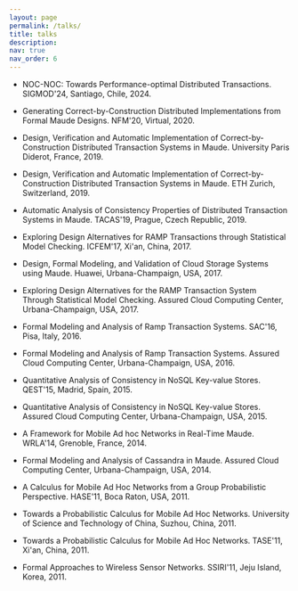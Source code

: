```yaml
---
layout: page
permalink: /talks/
title: talks
description: 
nav: true
nav_order: 6
---
```



- NOC-NOC: Towards Performance-optimal Distributed Transactions. SIGMOD'24, Santiago, Chile, 2024.

- Generating Correct-by-Construction Distributed Implementations from Formal Maude Designs. NFM'20, Virtual, 2020.

- Design, Verification and Automatic Implementation of Correct-by-Construction Distributed Transaction Systems in Maude. University Paris Diderot, France, 2019.

- Design, Verification and Automatic Implementation of Correct-by-Construction Distributed Transaction Systems in Maude. ETH Zurich, Switzerland, 2019.

- Automatic Analysis of Consistency Properties of Distributed Transaction Systems in Maude. TACAS'19, Prague, Czech Republic, 2019.

- Exploring Design Alternatives for RAMP Transactions through Statistical Model Checking. ICFEM'17, Xi'an, China, 2017.

- Design, Formal Modeling, and Validation of Cloud Storage Systems using Maude. Huawei, Urbana-Champaign, USA, 2017.

- Exploring Design Alternatives for the RAMP Transaction System Through Statistical Model Checking. Assured Cloud Computing Center, Urbana-Champaign, USA, 2017.

- Formal Modeling and Analysis of Ramp Transaction Systems. SAC'16, Pisa, Italy, 2016.

- Formal Modeling and Analysis of Ramp Transaction Systems. Assured Cloud Computing Center, Urbana-Champaign, USA, 2016.

- Quantitative Analysis of Consistency in NoSQL Key-value Stores. QEST'15, Madrid, Spain, 2015.

- Quantitative Analysis of Consistency in NoSQL Key-value Stores. Assured Cloud Computing Center, Urbana-Champaign, USA, 2015.

- A Framework for Mobile Ad hoc Networks in Real-Time Maude. WRLA'14, Grenoble, France, 2014.

- Formal Modeling and Analysis of Cassandra in Maude. Assured Cloud Computing Center, Urbana-Champaign, USA, 2014.

- A Calculus for Mobile Ad Hoc Networks from a Group Probabilistic Perspective. HASE'11, Boca Raton, USA, 2011.

- Towards a Probabilistic Calculus for Mobile Ad Hoc Networks. University of Science and Technology of China, Suzhou, China, 2011.

- Towards a Probabilistic Calculus for Mobile Ad Hoc Networks. TASE'11, Xi'an, China, 2011.

- Formal Approaches to Wireless Sensor Networks. SSIRI'11, Jeju Island, Korea, 2011.